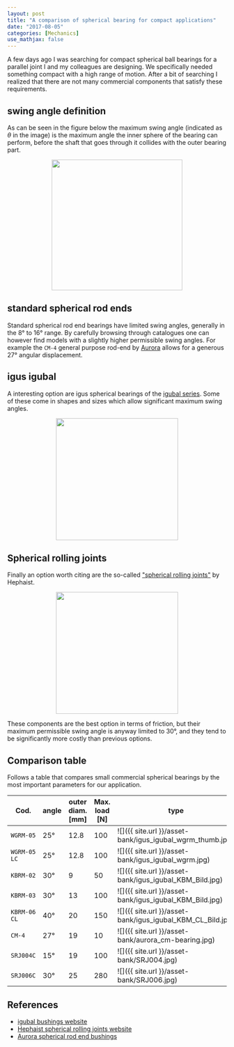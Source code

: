 ```yaml
---
layout: post
title: "A comparison of spherical bearing for compact applications"
date: "2017-08-05"
categories: [Mechanics]
use_mathjax: false
---
```


A few days ago I was searching for compact spherical ball bearings for a parallel joint I and my colleagues are designing. We specifically needed something compact with a high range of motion. After a bit of searching I realized that there are not many commercial components that satisfy these requirements.

## swing angle definition

As can be seen in the figure below the maximum swing angle (indicated as $\theta$ in the image) is the maximum angle the inner sphere of the bearing can perform, before the shaft that goes through it collides with the outer bearing part.
<div align="center"><img src='{{ site.url }}/asset-bank/ball-joint.svg' height='300pt'/></div>

## standard spherical rod ends

Standard spherical rod end bearings have limited swing angles, generally in the 8° to 16° range. By carefully browsing through catalogues one can however find models with a slightly higher permissible swing angles. For example the `CM-4` general purpose rod-end by [Aurora](aurora-web) allows for a generous 27° angular displacement.  

## igus igubal

A interesting option are igus spherical bearings of the [igubal series](igubal-web).
Some of these come in shapes and sizes which allow significant maximum swing angles.

<div align="center"><img src='{{ site.url }}/asset-bank/igubal_b_50_7.jpg' height='280pt'/></div>


## Spherical rolling joints

Finally an option worth citing are the so-called ["spherical rolling joints"](srj-web) by Hephaist.

<div align="center"><img src='{{ site.url }}/asset-bank/SRJoint.jpg' height='280pt'/></div>


These components are the best option in terms of friction, but their maximum permissible swing angle is anyway limited to 30°, and they tend to be significantly more costly than previous options.

## Comparison table

Follows a table that compares small commercial spherical bearings by the most important parameters for our application.

| Cod.        | angle | outer diam. [mm] | Max. load [N] | type                             | Manufacturer |
| ---         | ---   | ---              | ---           | ---                              | ---          |
|`WGRM-05`    | 25°   | 12.8             | 100           | ![]({{ site.url }}/asset-bank/igus_igubal_wgrm_thumb.jpg)  | igus         |
|`WGRM-05 LC` | 25°   | 12.8             | 100           | ![]({{ site.url }}/asset-bank/igus_igubal_wgrm.jpg)        | igus         |
|`KBRM-02`    | 30°   | 9                | 50            | ![]({{ site.url }}/asset-bank/igus_igubal_KBM_Bild.jpg)    | igus         |
|`KBRM-03`    | 30°   | 13               | 100           | ![]({{ site.url }}/asset-bank/igus_igubal_KBM_Bild.jpg)    | igus         |
|`KBRM-06 CL` | 40°   | 20               | 150           | ![]({{ site.url }}/asset-bank/igus_igubal_KBM_CL_Bild.jpg) | igus         |
|`CM-4`       | 27°   | 19               |  10           | ![]({{ site.url }}/asset-bank/aurora_cm-bearing.jpg)       | Aurora       |
|`SRJ004C`    | 15°   | 19               |  100          | ![]({{ site.url }}/asset-bank/SRJ004.jpg)                  | Hephaist     |
|`SRJ006C`    | 30°   | 25               |  280          | ![]({{ site.url }}/asset-bank/SRJ006.jpg)                  | Hephaist     |


## References
[aurora-web]: "http://www.aurorabearing.com/pdf/aurora-bearing-610-catalog.pdf"
[igubal-web]: "http://www.igus.eu/igubal"
[srj-web]: "http://www.myostat.ca/SRJoint#"

- [igubal bushings website][igubal-web]
- [Hephaist spherical rolling joints website][srj-web]
- [Aurora spherical rod end bushings][aurora-web]
